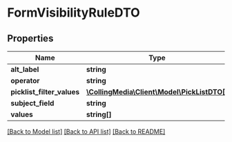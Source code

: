 # FormVisibilityRuleDTO

## Properties
Name | Type | Description | Notes
------------ | ------------- | ------------- | -------------
**alt_label** | **string** |  | [optional] 
**operator** | **string** |  | [optional] 
**picklist_filter_values** | [**\CollingMedia\Client\Model\PickListDTO[]**](PickListDTO.md) |  | [optional] 
**subject_field** | **string** |  | [optional] 
**values** | **string[]** |  | [optional] 

[[Back to Model list]](../README.md#documentation-for-models) [[Back to API list]](../README.md#documentation-for-api-endpoints) [[Back to README]](../README.md)


